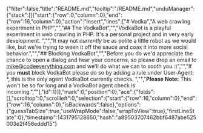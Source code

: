 {"filter":false,"title":"README.md","tooltip":"/README.md","undoManager":{"stack":[[{"start":{"row":0,"column":0},"end":{"row":16,"column":0},"action":"insert","lines":["# Vodka","A web crawling experiment in PHP","","## The VodkaBot","","VodkaBot is a playful experiment in web crawling in PHP. It's a personal project and in very early development. ","","It may not *currently* be as polite a little robot as we would like, but we're trying to ween it off the sauce and coax it into more social behavior.","","## Blocking VodkaBot","","Before you do we'd appreciate the chance to open a dialog and hear your concerns, so please drop an email to mike@codeeverything.com and we'll do what we can to sooth you :)","","If you **__must__** block VodkaBot please do so by adding a rule under User-Agent: *, this is the only agent VodkaBot currently checks. ","","**Please Note:** This won't be so for long and a VodkaBot agent check is incoming.",""],"id":1}]],"mark":0,"position":0},"ace":{"folds":[],"scrolltop":0,"scrollleft":0,"selection":{"start":{"row":16,"column":0},"end":{"row":16,"column":0},"isBackwards":false},"options":{"guessTabSize":true,"useWrapMode":false,"wrapToView":true},"firstLineState":0},"timestamp":1431795128650,"hash":"a89503707462bbf6487abe525003e2f456eddd15"}